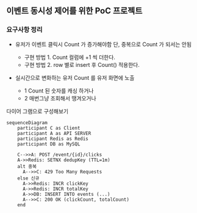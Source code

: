 ## 이벤트 동시성 제어를 위한 PoC 프로젝트

### 요구사항 정리
- 유저가 이벤트 클릭시 Count 가 증가해야함 단, 중복으로 Count 가 되서는 안됨
  - 구현 방법 1. Count 컬럼에 +1 씩 더한다.
  - 구현 방법 2. row 별로 insert 후 Count() 적용한다.

- 실시간으로 변화하는 유저 Count 를 유저 화면에 노출 
  - 1 Count 된 숫자를 캐싱 하거나
  - 2 매번그냥 조회해서 땡겨오거나

다이어 그램으로 구성해보기
```mermaid
sequenceDiagram
    participant C as Client
    participant A as API SERVER
    participant Redis as Redis
    participant DB as MySQL

    C-->>A: POST /event/{id}/clicks
    A->>Redis: SETNX dedupKey (TTL=1m)
    alt 중복
      A-->>C: 429 Too Many Requests
    else 신규
      A->>Redis: INCR clickKey
      A->>Redis: INCR totalKey
      A->>DB: INSERT INTO events (...)
      A-->>C: 200 OK (clickCount, totalCount)
    end

```